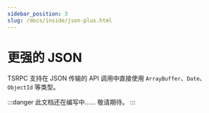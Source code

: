 ```yaml
---
sidebar_position: 3
slug: /docs/inside/json-plus.html
---
```


# 更强的 JSON

TSRPC 支持在 JSON 传输的 API 调用中直接使用 `ArrayBuffer`、`Date`、`ObjectId` 等类型。

:::danger
此文档还在编写中…… 敬请期待。
:::